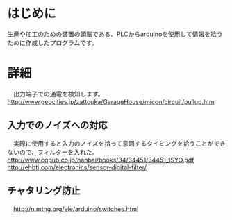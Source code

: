 # はじめに
 生産や加工のための装置の頭脳である、PLCからarduinoを使用して情報を拾うために作成したプログラムです。
# 詳細
　出力端子での通電を検知します。
 http://www.geocities.jp/zattouka/GarageHouse/micon/circuit/pullup.htm
## 入力でのノイズへの対応
　実際に使用すると入力のノイズを拾って意図するタイミングを拾うことができないので、フィルターを入れた。
 http://www.cqpub.co.jp/hanbai/books/34/34451/34451_1SYO.pdf
 http://ehbtj.com/electronics/sensor-digital-filter/
## チャタリング防止
　http://n.mtng.org/ele/arduino/switches.html
